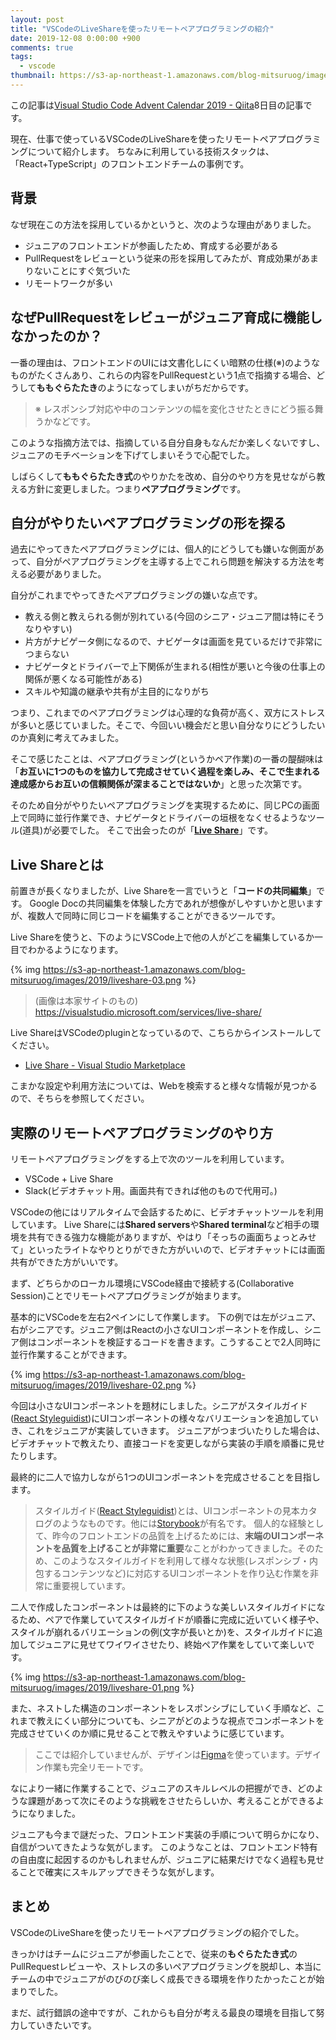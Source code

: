```yaml
---
layout: post
title: "VSCodeのLiveShareを使ったリモートペアプログラミングの紹介"
date: 2019-12-08 0:00:00 +900
comments: true
tags:
  - vscode
thumbnail: https://s3-ap-northeast-1.amazonaws.com/blog-mitsuruog/images/2019/liveshare-logo.png
---
```


この記事は[Visual Studio Code Advent Calendar 2019 - Qiita](https://qiita.com/advent-calendar/2019/vscode)8日目の記事です。

現在、仕事で使っているVSCodeのLiveShareを使ったリモートペアプログラミングについて紹介します。
ちなみに利用している技術スタックは、「React+TypeScript」のフロントエンドチームの事例です。

## 背景

なぜ現在この方法を採用しているかというと、次のような理由がありました。

- ジュニアのフロントエンドが参画したため、育成する必要がある
- PullRequestをレビューという従来の形を採用してみたが、育成効果があまりないことにすぐ気づいた
- リモートワークが多い

## なぜPullRequestをレビューがジュニア育成に機能しなかったのか？

一番の理由は、フロントエンドのUIには文書化しにくい暗黙の仕様(※)のようなものがたくさんあり、これらの内容をPullRequestという1点で指摘する場合、どうして**ももぐらたたき**のようになってしまいがちだからです。

> ※ レスポンシブ対応や中のコンテンツの幅を変化させたときにどう振る舞うかなどです。

このような指摘方法では、指摘している自分自身もなんだか楽しくないですし、ジュニアのモチベーションを下げてしまいそうで心配でした。

しばらくして**ももぐらたたき式**のやりかたを改め、自分のやり方を見せながら教える方針に変更しました。つまり**ペアプログラミング**です。

## 自分がやりたいペアプログラミングの形を探る

過去にやってきたペアプログラミングには、個人的にどうしても嫌いな側面があって、自分がペアプログラミングを主導する上でこれら問題を解決する方法を考える必要がありました。

自分がこれまでやってきたペアプログラミングの嫌いな点です。

- 教える側と教えられる側が別れている(今回のシニア・ジュニア間は特にそうなりやすい)
- 片方がナビゲータ側になるので、ナビゲータは画面を見ているだけで非常につまらない
- ナビゲータとドライバーで上下関係が生まれる(相性が悪いと今後の仕事上の関係が悪くなる可能性がある)
- スキルや知識の継承や共有が主目的になりがち

つまり、これまでのペアプログラミングは心理的な負荷が高く、双方にストレスが多いと感じていました。そこで、今回いい機会だと思い自分なりにどうしたいのか真剣に考えてみました。

そこで感じたことは、ペアプログラミング(というかペア作業)の一番の醍醐味は「**お互いに1つのものを協力して完成させていく過程を楽しみ、そこで生まれる達成感からお互いの信頼関係が深まることではないか**」と思った次第です。

そのため自分がやりたいペアプログラミングを実現するために、同じPCの画面上で同時に並行作業でき、ナビゲータとドライバーの垣根をなくせるようなツール(道具)が必要でした。
そこで出会ったのが「**[Live Share](https://visualstudio.microsoft.com/services/live-share/)**」です。

## Live Shareとは

前置きが長くなりましたが、Live Shareを一言でいうと「**コードの共同編集**」です。
Google Docの共同編集を体験した方であれが想像がしやすいかと思いますが、複数人で同時に同じコードを編集することができるツールです。

Live Shareを使うと、下のようにVSCode上で他の人がどこを編集しているか一目でわかるようになります。

{% img https://s3-ap-northeast-1.amazonaws.com/blog-mitsuruog/images/2019/liveshare-03.png %}

> (画像は本家サイトのもの) https://visualstudio.microsoft.com/services/live-share/

Live ShareはVSCodeのpluginとなっているので、こちらからインストールしてください。

- [Live Share \- Visual Studio Marketplace](https://marketplace.visualstudio.com/items?itemName=MS-vsliveshare.vsliveshare)

こまかな設定や利用方法については、Webを検索すると様々な情報が見つかるので、そちらを参照してください。

## 実際のリモートペアプログラミングのやり方

リモートペアプログラミングをする上で次のツールを利用しています。

- VSCode + Live Share
- Slack(ビデオチャット用。画面共有できれば他のもので代用可。)

VSCodeの他にはリアルタイムで会話するために、ビデオチャットツールを利用しています。
Live Shareには**Shared servers**や**Shared terminal**など相手の環境を共有できる強力な機能がありますが、やはり「そっちの画面ちょっとみせて」といったライトなやりとりができた方がいいので、ビデオチャットには画面共有ができた方がいいです。

まず、どちらかのローカル環境にVSCode経由で接続する(Collaborative Session)ことでリモートペアプログラミングが始まります。

基本的にVSCodeを左右2ペインにして作業します。
下の例では左がジュニア、右がシニアです。ジュニア側はReactの小さなUIコンポーネントを作成し、シニア側はコンポーネントを検証するコードを書きます。こうすることで2人同時に並行作業することができます。

{% img https://s3-ap-northeast-1.amazonaws.com/blog-mitsuruog/images/2019/liveshare-02.png %}

今回は小さなUIコンポーネントを題材にしました。シニアがスタイルガイド([React Styleguidist](https://react-styleguidist.js.org/))にUIコンポーネントの様々なバリエーションを追加していき、これをジュニアが実装していきます。
ジュニアがつまづいたりした場合は、ビデオチャットで教えたり、直接コードを変更しながら実装の手順を順番に見せたりします。

最終的に二人で協力しながら1つのUIコンポーネントを完成させることを目指します。

> スタイルガイド([React Styleguidist](https://react-styleguidist.js.org/))とは、UIコンポーネントの見本カタログのようなものです。他には[Storybook](https://storybook.js.org/)が有名です。
> 個人的な経験として、昨今のフロントエンドの品質を上げるためには、**末端のUIコンポーネントを品質を上げることが非常に重要**なことがわかってきました。そのため、このようなスタイルガイドを利用して様々な状態(レスポンシブ・内包するコンテンツなど)に対応するUIコンポーネントを作り込む作業を非常に重要視しています。

二人で作成したコンポーネントは最終的に下のような美しいスタイルガイドになるため、ペアで作業していてスタイルガイドが順番に完成に近いていく様子や、スタイルが崩れるバリエーションの例(文字が長いとか)を、スタイルガイドに追加してジュニアに見せてワイワイさせたり、終始ペア作業をしていて楽しいです。

{% img https://s3-ap-northeast-1.amazonaws.com/blog-mitsuruog/images/2019/liveshare-01.png %}

また、ネストした構造のコンポーネントをレスポンシブにしていく手順など、これまで教えにくい部分についても、シニアがどのような視点でコンポーネントを完成させていくのか順に見せることで教えやすいように感じています。

> ここでは紹介していませんが、デザインは[Figma](https://www.figma.com/)を使っています。デザイン作業も完全リモートです。

なにより一緒に作業することで、ジュニアのスキルレベルの把握ができ、どのような課題があって次にそのような挑戦をさせたらしいか、考えることができるようになりました。

ジュニアも今まで謎だった、フロントエンド実装の手順について明らかになり、自信がついてきたような気がします。
このようなことは、フロントエンド特有の自由度に起因するのかもしれませんが、ジュニアに結果だけでなく過程も見せることで確実にスキルアップできそうな気がします。

## まとめ

VSCodeのLiveShareを使ったリモートペアプログラミングの紹介でした。

きっかけはチームにジュニアが参画したことで、従来の**もぐらたたき式**のPullRequestレビューや、ストレスの多いペアプログラミングを脱却し、本当にチームの中でジュニアがのびのび楽しく成長できる環境を作りたかったことが始まりでした。

まだ、試行錯誤の途中ですが、これからも自分が考える最良の環境を目指して努力していきたいです。